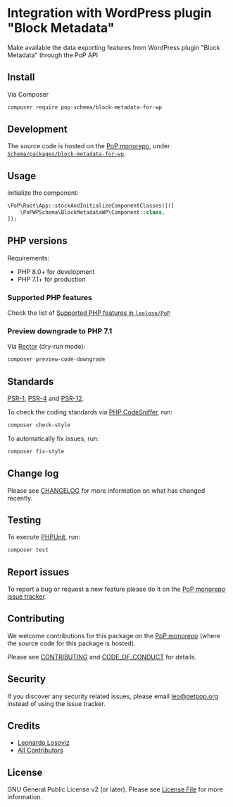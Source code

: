 # Integration with WordPress plugin "Block Metadata" 

<!--
[![Build Status][ico-travis]][link-travis]
[![Quality Score][ico-code-quality]][link-code-quality]
[![Software License][ico-license]](LICENSE.md)
[![Latest Version on Packagist][ico-version]][link-packagist]
[![Coverage Status][ico-scrutinizer]][link-scrutinizer]
[![Total Downloads][ico-downloads]][link-downloads]
-->

Make available the data exporting features from WordPress plugin "Block Metadata" through the PoP API

## Install

Via Composer

``` bash
composer require pop-schema/block-metadata-for-wp
```

## Development

The source code is hosted on the [PoP monorepo](https://github.com/leoloso/PoP), under [`Schema/packages/block-metadata-for-wp`](https://github.com/leoloso/PoP/tree/master/layers/Schema/packages/block-metadata-for-wp).

## Usage

Initialize the component:

``` php
\PoP\Root\App::stockAndInitializeComponentClasses([([
    \PoPWPSchema\BlockMetadataWP\Component::class,
]);
```

## PHP versions

Requirements:

- PHP 8.0+ for development
- PHP 7.1+ for production

### Supported PHP features

Check the list of [Supported PHP features in `leoloso/PoP`](https://github.com/leoloso/PoP/blob/master/docs/supported-php-features.md)

### Preview downgrade to PHP 7.1

Via [Rector](https://github.com/rectorphp/rector) (dry-run mode):

```bash
composer preview-code-downgrade
```

## Standards

[PSR-1](https://www.php-fig.org/psr/psr-1), [PSR-4](https://www.php-fig.org/psr/psr-4) and [PSR-12](https://www.php-fig.org/psr/psr-12).

To check the coding standards via [PHP CodeSniffer](https://github.com/squizlabs/PHP_CodeSniffer), run:

``` bash
composer check-style
```

To automatically fix issues, run:

``` bash
composer fix-style
```

## Change log

Please see [CHANGELOG](CHANGELOG.md) for more information on what has changed recently.

## Testing

To execute [PHPUnit](https://phpunit.de/), run:

``` bash
composer test
```

## Report issues

To report a bug or request a new feature please do it on the [PoP monorepo issue tracker](https://github.com/leoloso/PoP/issues).

## Contributing

We welcome contributions for this package on the [PoP monorepo](https://github.com/leoloso/PoP) (where the source code for this package is hosted).

Please see [CONTRIBUTING](CONTRIBUTING.md) and [CODE_OF_CONDUCT](CODE_OF_CONDUCT.md) for details.

## Security

If you discover any security related issues, please email leo@getpop.org instead of using the issue tracker.

## Credits

- [Leonardo Losoviz][link-author]
- [All Contributors][link-contributors]

## License

GNU General Public License v2 (or later). Please see [License File](LICENSE.md) for more information.

[ico-version]: https://img.shields.io/packagist/v/pop-schema/block-metadata-for-wp.svg?style=flat-square
[ico-license]: https://img.shields.io/badge/license-GPLv2-brightgreen.svg?style=flat-square
[ico-travis]: https://img.shields.io/travis/pop-schema/block-metadata-for-wp/master.svg?style=flat-square
[ico-scrutinizer]: https://img.shields.io/scrutinizer/coverage/g/pop-schema/block-metadata-for-wp.svg?style=flat-square
[ico-code-quality]: https://img.shields.io/scrutinizer/g/pop-schema/block-metadata-for-wp.svg?style=flat-square
[ico-downloads]: https://img.shields.io/packagist/dt/pop-schema/block-metadata-for-wp.svg?style=flat-square

[link-packagist]: https://packagist.org/packages/pop-schema/block-metadata-for-wp
[link-travis]: https://travis-ci.org/pop-schema/block-metadata-for-wp
[link-scrutinizer]: https://scrutinizer-ci.com/g/pop-schema/block-metadata-for-wp/code-structure
[link-code-quality]: https://scrutinizer-ci.com/g/pop-schema/block-metadata-for-wp
[link-downloads]: https://packagist.org/packages/pop-schema/block-metadata-for-wp
[link-author]: https://github.com/leoloso
[link-contributors]: ../../../../../../contributors
